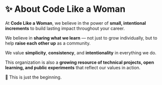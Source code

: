 # ✨ About Code Like a Woman

At **Code Like a Woman**, we believe in the power of **small, intentional increments** to build lasting impact throughout your career.

We believe in **sharing what we learn** — not just to grow individually, but to help **raise each other up** as a community.

We value **simplicity**, **consistency**, and **intentionality** in everything we do.

This organization is also a **growing resource of technical projects, open learning, and public experiments** that reflect our values in action.

🌱 This is just the beginning.
